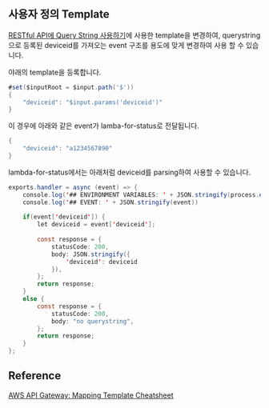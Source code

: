 ## 사용자 정의 Template

[RESTful API에 Query String 사용하기](https://github.com/kyopark2014/apigw-rest-querystring/blob/main/query-string.md)에 사용한 template을 변경하여, querystring으로 등록된 deviceid를 가져오는 event 구조를 용도에 맞게 변경하여 사용 할 수 있습니다. 


야래의 template을 등록합니다.

```java
#set($inputRoot = $input.path('$'))
{
    "deviceid": "$input.params('deviceid')"
}
```

이 경우에 아래와 같은 event가 lamba-for-status로 전달됩니다.

```java
{
    "deviceid": "a1234567890"
}
```

lambda-for-status에서는 아래처럼 deviceid를 parsing하여 사용할 수 있습니다. 

```java
exports.handler = async (event) => {
    console.log('## ENVIRONMENT VARIABLES: ' + JSON.stringify(process.env));
    console.log('## EVENT: ' + JSON.stringify(event))
    
    if(event['deviceid']) {
        let deviceid = event['deviceid'];
        
        const response = {
            statusCode: 200,
            body: JSON.stringify({
                'deviceid': deviceid
            }),
        };
        return response;
    }
    else {
        const response = {
            statusCode: 200,
            body: "no querystring",
        };
        return response;
    }
};
```

## Reference 

[AWS API Gateway: Mapping Template Cheatsheet](https://ncoughlin.com/posts/aws-api-gateway-cheatsheet/)



